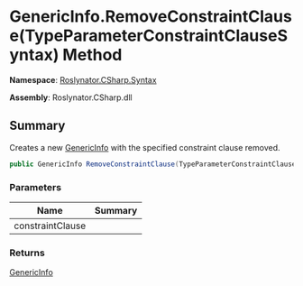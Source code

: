 # GenericInfo\.RemoveConstraintClause\(TypeParameterConstraintClauseSyntax\) Method

**Namespace**: [Roslynator.CSharp.Syntax](../../README.md)

**Assembly**: Roslynator\.CSharp\.dll

## Summary

Creates a new [GenericInfo](../README.md) with the specified constraint clause removed\.

```csharp
public GenericInfo RemoveConstraintClause(TypeParameterConstraintClauseSyntax constraintClause)
```

### Parameters

| Name | Summary |
| ---- | ------- |
| constraintClause | |

### Returns

[GenericInfo](../README.md)

